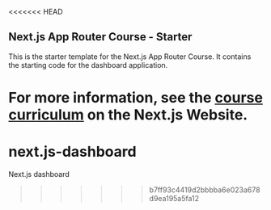 <<<<<<< HEAD
## Next.js App Router Course - Starter

This is the starter template for the Next.js App Router Course. It contains the starting code for the dashboard application.

For more information, see the [course curriculum](https://nextjs.org/learn) on the Next.js Website.
=======
# next.js-dashboard
Next.js dashboard
>>>>>>> b7ff93c4419d2bbbba6e023a678d9ea195a5fa12
